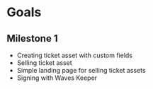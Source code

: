 # Goals

## Milestone 1
- Creating ticket asset with custom fields
- Selling ticket asset
- Simple landing page for selling ticket assets
- Signing with Waves Keeper


